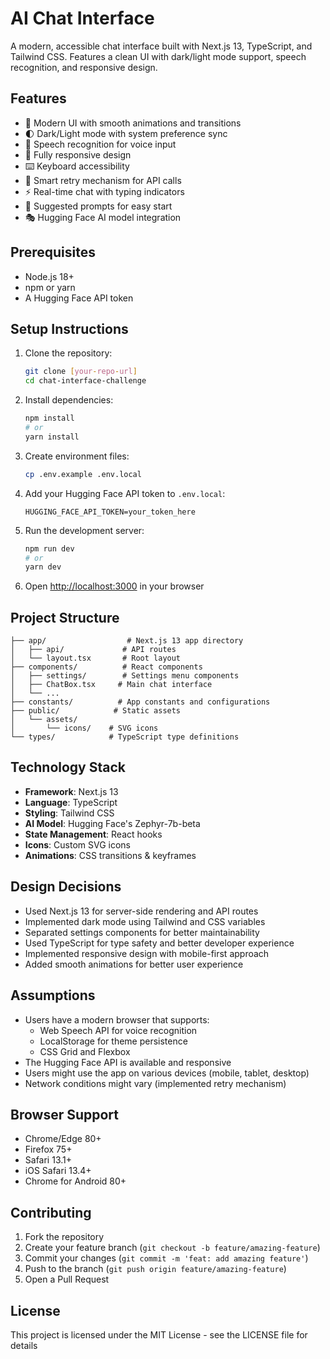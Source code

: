 # AI Chat Interface

A modern, accessible chat interface built with Next.js 13, TypeScript, and Tailwind CSS. Features a clean UI with dark/light mode support, speech recognition, and responsive design.

## Features

- 🎨 Modern UI with smooth animations and transitions
- 🌓 Dark/Light mode with system preference sync
- 🎤 Speech recognition for voice input
- 📱 Fully responsive design
- ⌨️ Keyboard accessibility
- 🔄 Smart retry mechanism for API calls
- ⚡ Real-time chat with typing indicators
- 🎯 Suggested prompts for easy start
- 🎭 Hugging Face AI model integration

## Prerequisites

- Node.js 18+
- npm or yarn
- A Hugging Face API token

## Setup Instructions

1. Clone the repository:

   ```bash
   git clone [your-repo-url]
   cd chat-interface-challenge
   ```

2. Install dependencies:

   ```bash
   npm install
   # or
   yarn install
   ```

3. Create environment files:

   ```bash
   cp .env.example .env.local
   ```

4. Add your Hugging Face API token to `.env.local`:

   ```
   HUGGING_FACE_API_TOKEN=your_token_here
   ```

5. Run the development server:

   ```bash
   npm run dev
   # or
   yarn dev
   ```

6. Open [http://localhost:3000](http://localhost:3000) in your browser

## Project Structure

```
├── app/                  # Next.js 13 app directory
│   ├── api/             # API routes
│   └── layout.tsx       # Root layout
├── components/          # React components
│   ├── settings/        # Settings menu components
│   ├── ChatBox.tsx     # Main chat interface
│   └── ...
├── constants/          # App constants and configurations
├── public/            # Static assets
│   └── assets/
│       └── icons/    # SVG icons
└── types/            # TypeScript type definitions
```

## Technology Stack

- **Framework**: Next.js 13
- **Language**: TypeScript
- **Styling**: Tailwind CSS
- **AI Model**: Hugging Face's Zephyr-7b-beta
- **State Management**: React hooks
- **Icons**: Custom SVG icons
- **Animations**: CSS transitions & keyframes

## Design Decisions

- Used Next.js 13 for server-side rendering and API routes
- Implemented dark mode using Tailwind and CSS variables
- Separated settings components for better maintainability
- Used TypeScript for type safety and better developer experience
- Implemented responsive design with mobile-first approach
- Added smooth animations for better user experience

## Assumptions

- Users have a modern browser that supports:
  - Web Speech API for voice recognition
  - LocalStorage for theme persistence
  - CSS Grid and Flexbox
- The Hugging Face API is available and responsive
- Users might use the app on various devices (mobile, tablet, desktop)
- Network conditions might vary (implemented retry mechanism)

## Browser Support

- Chrome/Edge 80+
- Firefox 75+
- Safari 13.1+
- iOS Safari 13.4+
- Chrome for Android 80+

## Contributing

1. Fork the repository
2. Create your feature branch (`git checkout -b feature/amazing-feature`)
3. Commit your changes (`git commit -m 'feat: add amazing feature'`)
4. Push to the branch (`git push origin feature/amazing-feature`)
5. Open a Pull Request

## License

This project is licensed under the MIT License - see the LICENSE file for details
